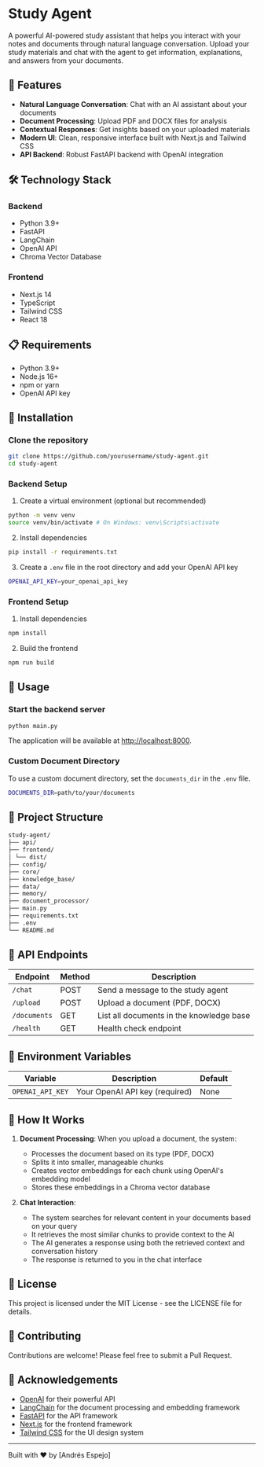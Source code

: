 # Study Agent

A powerful AI-powered study assistant that helps you interact with your notes and documents through natural language conversation. Upload your study materials and chat with the agent to get information, explanations, and answers from your documents.

## 🚀 Features

- **Natural Language Conversation**: Chat with an AI assistant about your documents
- **Document Processing**: Upload PDF and DOCX files for analysis
- **Contextual Responses**: Get insights based on your uploaded materials
- **Modern UI**: Clean, responsive interface built with Next.js and Tailwind CSS
- **API Backend**: Robust FastAPI backend with OpenAI integration

## 🛠️ Technology Stack

### Backend

- Python 3.9+
- FastAPI
- LangChain
- OpenAI API
- Chroma Vector Database

### Frontend

- Next.js 14
- TypeScript
- Tailwind CSS
- React 18

## 📋 Requirements

- Python 3.9+
- Node.js 16+
- npm or yarn
- OpenAI API key

## 🔧 Installation

### Clone the repository

```bash
git clone https://github.com/yourusername/study-agent.git
cd study-agent
```

### Backend Setup

1. Create a virtual environment (optional but recommended)

```bash
python -m venv venv
source venv/bin/activate # On Windows: venv\Scripts\activate
```

2. Install dependencies

```bash
pip install -r requirements.txt
```

3. Create a `.env` file in the root directory and add your OpenAI API key

```bash
OPENAI_API_KEY=your_openai_api_key
```

### Frontend Setup

1. Install dependencies

```bash
npm install
```

2. Build the frontend

```bash
npm run build
```

## 🚀 Usage

### Start the backend server

```bash
python main.py
```

The application will be available at [http://localhost:8000](http://localhost:8000).

### Custom Document Directory

To use a custom document directory, set the `documents_dir` in the `.env` file.

```bash
DOCUMENTS_DIR=path/to/your/documents
```

## 📁 Project Structure

```bash
study-agent/
├── api/
├── frontend/
│ └── dist/
├── config/
├── core/
├── knowledge_base/
├── data/
├── memory/
├── document_processor/
├── main.py
├── requirements.txt
├── .env
└── README.md
```

## 🔌 API Endpoints

| Endpoint     | Method | Description                              |
| ------------ | ------ | ---------------------------------------- |
| `/chat`      | POST   | Send a message to the study agent        |
| `/upload`    | POST   | Upload a document (PDF, DOCX)            |
| `/documents` | GET    | List all documents in the knowledge base |
| `/health`    | GET    | Health check endpoint                    |

## 🔐 Environment Variables

| Variable         | Description                    | Default |
| ---------------- | ------------------------------ | ------- |
| `OPENAI_API_KEY` | Your OpenAI API key (required) | None    |

## 🔄 How It Works

1. **Document Processing**: When you upload a document, the system:

   - Processes the document based on its type (PDF, DOCX)
   - Splits it into smaller, manageable chunks
   - Creates vector embeddings for each chunk using OpenAI's embedding model
   - Stores these embeddings in a Chroma vector database

2. **Chat Interaction**:
   - The system searches for relevant content in your documents based on your query
   - It retrieves the most similar chunks to provide context to the AI
   - The AI generates a response using both the retrieved context and conversation history
   - The response is returned to you in the chat interface

## 📝 License

This project is licensed under the MIT License - see the LICENSE file for details.

## 🤝 Contributing

Contributions are welcome! Please feel free to submit a Pull Request.

## 🙏 Acknowledgements

- [OpenAI](https://openai.com/) for their powerful API
- [LangChain](https://langchain.com/) for the document processing and embedding framework
- [FastAPI](https://fastapi.tiangolo.com/) for the API framework
- [Next.js](https://nextjs.org/) for the frontend framework
- [Tailwind CSS](https://tailwindcss.com/) for the UI design system

---

Built with ❤️ by [Andrés Espejo]
